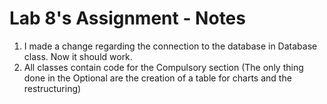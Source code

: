 # Lab 8's Assignment - Notes

1. I made a change regarding the connection to the database in Database class. Now it should work.
2. All classes contain code for the Compulsory section (The only thing done in the Optional are the creation of a table for charts and the restructuring)

